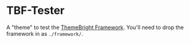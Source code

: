 # TBF-Tester

A "theme" to test the [ThemeBright Framework](https://github.com/themebright/ThemeBright-Framework). You'll need to drop the framework in as `./framework/`.
